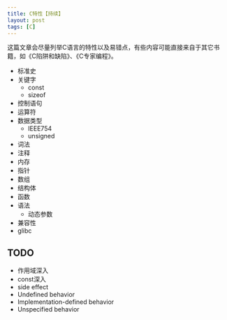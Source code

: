 ```yaml
---
title: C特性【持续】
layout: post
tags: [C]
---
```


这篇文章会尽量列举C语言的特性以及易错点，有些内容可能直接来自于其它书籍，如《C陷阱和缺陷》、《C专家编程》。

* 标准史
* 关键字
	* const
	* sizeof
* 控制语句
* 运算符
* 数据类型
	* IEEE754
	* unsigned
* 词法
* 注释
* 内存
* 指针
* 数组
* 结构体
* 函数
* 语法
	* 动态参数
* 兼容性
* glibc


## TODO

* 作用域深入
* const深入
* side effect
* Undefined behavior
* Implementation-defined behavior
* Unspecified behavior
